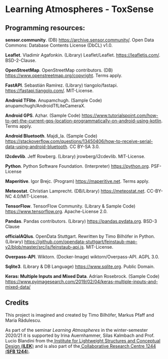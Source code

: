 # Learning Atmospheres - ToxSense 

## **Programming resources:**

**sensor.community**. (DB) https://archive.sensor.community/. Open Data Commons: Database Contents License (DbCL) v1.0.

**Leaflet**. Vladimir Agafonkin. (Library) Leaflet/Leaflet. https://leafletjs.com/. BSD-2-Clause.

**OpenStreetMap**. OpenStreetMap contributors. (DB) https://www.openstreetmap.org/copyright. Terms apply.

**FastAPI**. Sebastián Ramírez. (Library) tiangolo/fastapi. https://fastapi.tiangolo.com/. MIT-License.

**Android TFlite**. Anupamchugh. (Sample Code) anupamchugh/AndroidTfLiteCameraX. 

**Android GPS**. Azhar. (Sample Code) https://www.tutorialspoint.com/how-to-get-the-current-gps-location-programmatically-on-android-using-kotlin. Terms apply.

**Android Bluetooth**. Majdi_la. (Sample Code) https://stackoverflow.com/questions/13450406/how-to-receive-serial-data-using-android-bluetooth. CC BY-SA 3.0.

**I2cdevlib**. Jeff Rowberg. (Library) jrowberg/i2cdevlib. MIT-License.

**Python**. Python Software Foundation. (Interpreter) https://python.org. PSF-License

**Maperitive**. Igor Brejc. (Program) https://maperitive.net. Terms apply.

**Meteostat**. Christian Lamprecht. (DB/Library) https://meteostat.net. CC-BY-NC 4.0/MIT-License.

**TensorFlow**. TensorFlow Community. (Library & Sample Code) https://www.tensorflow.org. Apache-License 2.0.

**Pandas**. Pandas contributors. (Library) https://pandas.pydata.org. BSD-3 Clause

**officialAQIus**. OpenData Stuttgart. Rewritten by Timo Bilhöfer in Python. (Library) https://github.com/opendata-stuttgart/feinstaub-map-v2/blob/master/src/js/feinstaub-api.js. MIT-License.

**Overpass-API**. Wiktorn. (Docker-Image) wiktorn/Overpass-API. AGPL 3.0.

**Sqlite3**. (Library & DB Language) https://www.sqlite.org. Public Domain.

**Keras: Multiple Inputs and Mixed Data**. Adrian Rosebrock. (Sample Code) https://www.pyimagesearch.com/2019/02/04/keras-multiple-inputs-and-mixed-data/

## **Credits**

This project is imagined and created by Timo Bilhöfer, Markus Pfaff and Maria Rădulescu.

As part of the seminar *Learning Atmospheres* in the winter-semester 2020/21 it is supported by Irina Auernhammer, Silas Kalmbach and Prof. Lucio Blandini from the[ Institute for Lightweight Structures and Conceptual Design (**ILEK**)](https://www.ilek.uni-stuttgart.de/) and is also part of the[ Collaborative Research Centre 1244 (**SFB 1244**)](https://www.sfb1244.uni-stuttgart.de/). 